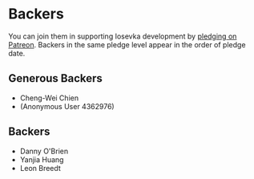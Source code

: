 # Backers

You can join them in supporting Iosevka development by [pledging on Patreon](https://www.patreon.com/user?u=5787198). Backers in the same pledge level appear in the order of pledge date.

## Generous Backers

- Cheng-Wei Chien
- (Anonymous User 4362976)

## Backers

- Danny O'Brien
- Yanjia Huang
- Leon Breedt

